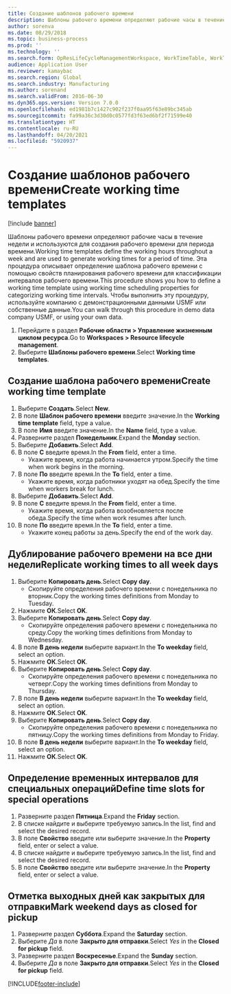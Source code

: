 ```yaml
---
title: Создание шаблонов рабочего времени
description: Шаблоны рабочего времени определяют рабочие часы в течение недели и используются для создания рабочего времени для периода времени.
author: sorenva
ms.date: 08/29/2018
ms.topic: business-process
ms.prod: ''
ms.technology: ''
ms.search.form: OpResLifeCycleManagementWorkspace, WorkTimeTable, WorkTimeCopyDayDialog, WorkPeriodTemplate
audience: Application User
ms.reviewer: kamaybac
ms.search.region: Global
ms.search.industry: Manufacturing
ms.author: sorenand
ms.search.validFrom: 2016-06-30
ms.dyn365.ops.version: Version 7.0.0
ms.openlocfilehash: ed1981b7c1427c902f237f0aa95f63e89bc345ab
ms.sourcegitcommit: fa99a36c3d30d0c0577fd3f63ed6bf2f71599e40
ms.translationtype: HT
ms.contentlocale: ru-RU
ms.lasthandoff: 04/20/2021
ms.locfileid: "5920937"
---
```

# <a name="create-working-time-templates"></a><span data-ttu-id="d8ef8-103">Создание шаблонов рабочего времени</span><span class="sxs-lookup"><span data-stu-id="d8ef8-103">Create working time templates</span></span>

[!include [banner](../../includes/banner.md)]

<span data-ttu-id="d8ef8-104">Шаблоны рабочего времени определяют рабочие часы в течение недели и используются для создания рабочего времени для периода времени.</span><span class="sxs-lookup"><span data-stu-id="d8ef8-104">Working time templates define the working hours throughout a week and are used to generate working times for a period of time.</span></span> <span data-ttu-id="d8ef8-105">Эта процедура описывает определение шаблона рабочего времени с помощью свойств планирования рабочего времени для классификации интервалов рабочего времени.</span><span class="sxs-lookup"><span data-stu-id="d8ef8-105">This procedure shows you how to define a working time template using working time scheduling properties for categorizing working time intervals.</span></span> <span data-ttu-id="d8ef8-106">Чтобы выполнить эту процедуру, используйте компанию с демонстрационными данными USMF или собственные данные.</span><span class="sxs-lookup"><span data-stu-id="d8ef8-106">You can walk through this procedure in demo data company USMF, or using your own data.</span></span>

1. <span data-ttu-id="d8ef8-107">Перейдите в раздел **Рабочие области > Управление жизненным циклом ресурса**.</span><span class="sxs-lookup"><span data-stu-id="d8ef8-107">Go to **Workspaces > Resource lifecycle management**.</span></span>
1. <span data-ttu-id="d8ef8-108">Выберите **Шаблоны рабочего времени**.</span><span class="sxs-lookup"><span data-stu-id="d8ef8-108">Select **Working time templates**.</span></span>

## <a name="create-working-time-template"></a><span data-ttu-id="d8ef8-109">Создание шаблона рабочего времени</span><span class="sxs-lookup"><span data-stu-id="d8ef8-109">Create working time template</span></span>

1. <span data-ttu-id="d8ef8-110">Выберите **Создать**.</span><span class="sxs-lookup"><span data-stu-id="d8ef8-110">Select **New**.</span></span>
1. <span data-ttu-id="d8ef8-111">В поле **Шаблон рабочего времени** введите значение.</span><span class="sxs-lookup"><span data-stu-id="d8ef8-111">In the **Working time template** field, type a value.</span></span>
1. <span data-ttu-id="d8ef8-112">В поле **Имя** введите значение.</span><span class="sxs-lookup"><span data-stu-id="d8ef8-112">In the **Name** field, type a value.</span></span>
1. <span data-ttu-id="d8ef8-113">Разверните раздел **Понедельник**.</span><span class="sxs-lookup"><span data-stu-id="d8ef8-113">Expand the **Monday** section.</span></span>
1. <span data-ttu-id="d8ef8-114">Выберите **Добавить**.</span><span class="sxs-lookup"><span data-stu-id="d8ef8-114">Select **Add**.</span></span>
1. <span data-ttu-id="d8ef8-115">В поле **С** введите время.</span><span class="sxs-lookup"><span data-stu-id="d8ef8-115">In the **From** field, enter a time.</span></span>
    * <span data-ttu-id="d8ef8-116">Укажите время, когда работа начинается утром.</span><span class="sxs-lookup"><span data-stu-id="d8ef8-116">Specify the time when work begins in the morning.</span></span>  
1. <span data-ttu-id="d8ef8-117">В поле **По** введите время.</span><span class="sxs-lookup"><span data-stu-id="d8ef8-117">In the **To** field, enter a time.</span></span>
    * <span data-ttu-id="d8ef8-118">Укажите время, когда работники уходят на обед.</span><span class="sxs-lookup"><span data-stu-id="d8ef8-118">Specify the time when workers break for lunch.</span></span>  
1. <span data-ttu-id="d8ef8-119">Выберите **Добавить**.</span><span class="sxs-lookup"><span data-stu-id="d8ef8-119">Select **Add**.</span></span>
1. <span data-ttu-id="d8ef8-120">В поле **С** введите время.</span><span class="sxs-lookup"><span data-stu-id="d8ef8-120">In the **From** field, enter a time.</span></span>
    * <span data-ttu-id="d8ef8-121">Укажите время, когда работа возобновляется после обеда.</span><span class="sxs-lookup"><span data-stu-id="d8ef8-121">Specify the time when work resumes after lunch.</span></span>  
1. <span data-ttu-id="d8ef8-122">В поле **По** введите время.</span><span class="sxs-lookup"><span data-stu-id="d8ef8-122">In the **To** field, enter a time.</span></span>
    * <span data-ttu-id="d8ef8-123">Укажите конец работы за день.</span><span class="sxs-lookup"><span data-stu-id="d8ef8-123">Specify the end of the work day.</span></span>  

## <a name="replicate-working-times-to-all-week-days"></a><span data-ttu-id="d8ef8-124">Дублирование рабочего времени на все дни недели</span><span class="sxs-lookup"><span data-stu-id="d8ef8-124">Replicate working times to all week days</span></span>

1. <span data-ttu-id="d8ef8-125">Выберите **Копировать день**.</span><span class="sxs-lookup"><span data-stu-id="d8ef8-125">Select **Copy day**.</span></span>
    * <span data-ttu-id="d8ef8-126">Скопируйте определения рабочего времени с понедельника по вторник.</span><span class="sxs-lookup"><span data-stu-id="d8ef8-126">Copy the working times definitions from Monday to Tuesday.</span></span>  
1. <span data-ttu-id="d8ef8-127">Нажмите **ОК**.</span><span class="sxs-lookup"><span data-stu-id="d8ef8-127">Select **OK**.</span></span>
1. <span data-ttu-id="d8ef8-128">Выберите **Копировать день**.</span><span class="sxs-lookup"><span data-stu-id="d8ef8-128">Select **Copy day**.</span></span>
    * <span data-ttu-id="d8ef8-129">Скопируйте определения рабочего времени с понедельника по среду.</span><span class="sxs-lookup"><span data-stu-id="d8ef8-129">Copy the working times definitions from Monday to Wednesday.</span></span>  
1. <span data-ttu-id="d8ef8-130">В поле **В день недели** выберите вариант.</span><span class="sxs-lookup"><span data-stu-id="d8ef8-130">In the **To weekday** field, select an option.</span></span>
1. <span data-ttu-id="d8ef8-131">Нажмите **ОК**.</span><span class="sxs-lookup"><span data-stu-id="d8ef8-131">Select **OK**.</span></span>
1. <span data-ttu-id="d8ef8-132">Выберите **Копировать день**.</span><span class="sxs-lookup"><span data-stu-id="d8ef8-132">Select **Copy day**.</span></span>
    * <span data-ttu-id="d8ef8-133">Скопируйте определения рабочего времени с понедельника по четверг.</span><span class="sxs-lookup"><span data-stu-id="d8ef8-133">Copy the working times definitions from Monday to Thursday.</span></span>  
1. <span data-ttu-id="d8ef8-134">В поле **В день недели** выберите вариант.</span><span class="sxs-lookup"><span data-stu-id="d8ef8-134">In the **To weekday** field, select an option.</span></span>
1. <span data-ttu-id="d8ef8-135">Нажмите **ОК**.</span><span class="sxs-lookup"><span data-stu-id="d8ef8-135">Select **OK**.</span></span>
1. <span data-ttu-id="d8ef8-136">Выберите **Копировать день**.</span><span class="sxs-lookup"><span data-stu-id="d8ef8-136">Select **Copy day**.</span></span>
    * <span data-ttu-id="d8ef8-137">Скопируйте определения рабочего времени с понедельника по пятницу.</span><span class="sxs-lookup"><span data-stu-id="d8ef8-137">Copy the working times definitions from Monday to Friday.</span></span>  
1. <span data-ttu-id="d8ef8-138">В поле **В день недели** выберите вариант.</span><span class="sxs-lookup"><span data-stu-id="d8ef8-138">In the **To weekday** field, select an option.</span></span>
1. <span data-ttu-id="d8ef8-139">Нажмите **ОК**.</span><span class="sxs-lookup"><span data-stu-id="d8ef8-139">Select **OK**.</span></span>

## <a name="define-time-slots-for-special-operations"></a><span data-ttu-id="d8ef8-140">Определение временных интервалов для специальных операций</span><span class="sxs-lookup"><span data-stu-id="d8ef8-140">Define time slots for special operations</span></span>

1. <span data-ttu-id="d8ef8-141">Разверните раздел **Пятница**.</span><span class="sxs-lookup"><span data-stu-id="d8ef8-141">Expand the **Friday** section.</span></span>
1. <span data-ttu-id="d8ef8-142">В списке найдите и выберите требуемую запись.</span><span class="sxs-lookup"><span data-stu-id="d8ef8-142">In the list, find and select the desired record.</span></span>
1. <span data-ttu-id="d8ef8-143">В поле **Свойство** введите или выберите значение.</span><span class="sxs-lookup"><span data-stu-id="d8ef8-143">In the **Property** field, enter or select a value.</span></span>
1. <span data-ttu-id="d8ef8-144">В списке найдите и выберите требуемую запись.</span><span class="sxs-lookup"><span data-stu-id="d8ef8-144">In the list, find and select the desired record.</span></span>
1. <span data-ttu-id="d8ef8-145">В поле **Свойство** введите или выберите значение.</span><span class="sxs-lookup"><span data-stu-id="d8ef8-145">In the **Property** field, enter or select a value.</span></span>

## <a name="mark-weekend-days-as-closed-for-pickup"></a><span data-ttu-id="d8ef8-146">Отметка выходных дней как закрытых для отправки</span><span class="sxs-lookup"><span data-stu-id="d8ef8-146">Mark weekend days as closed for pickup</span></span>

1. <span data-ttu-id="d8ef8-147">Разверните раздел **Суббота**.</span><span class="sxs-lookup"><span data-stu-id="d8ef8-147">Expand the **Saturday** section.</span></span>
1. <span data-ttu-id="d8ef8-148">Выберите *Да* в поле **Закрыто для отправки**.</span><span class="sxs-lookup"><span data-stu-id="d8ef8-148">Select *Yes* in the **Closed for pickup** field.</span></span>
1. <span data-ttu-id="d8ef8-149">Разверните раздел **Воскресенье**.</span><span class="sxs-lookup"><span data-stu-id="d8ef8-149">Expand the **Sunday** section.</span></span>
1. <span data-ttu-id="d8ef8-150">Выберите *Да* в поле **Закрыто для отправки**.</span><span class="sxs-lookup"><span data-stu-id="d8ef8-150">Select *Yes* in the **Closed for pickup** field.</span></span>


[!INCLUDE[footer-include](../../../includes/footer-banner.md)]